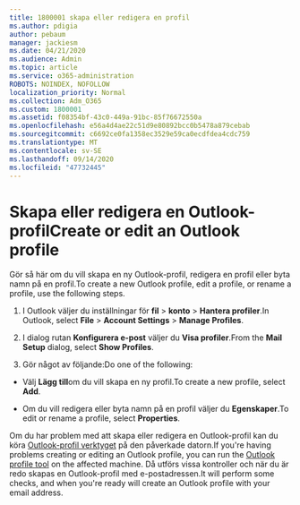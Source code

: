```yaml
---
title: 1800001 skapa eller redigera en profil
ms.author: pdigia
author: pebaum
manager: jackiesm
ms.date: 04/21/2020
ms.audience: Admin
ms.topic: article
ms.service: o365-administration
ROBOTS: NOINDEX, NOFOLLOW
localization_priority: Normal
ms.collection: Adm_O365
ms.custom: 1800001
ms.assetid: f08354bf-43c0-449a-91bc-85f76672550a
ms.openlocfilehash: e56a4d4ae22c51d9e80892bcc0b5478a879cebab
ms.sourcegitcommit: c6692ce0fa1358ec3529e59ca0ecdfdea4cdc759
ms.translationtype: MT
ms.contentlocale: sv-SE
ms.lasthandoff: 09/14/2020
ms.locfileid: "47732445"
---
```

# <a name="create-or-edit-an-outlook-profile"></a><span data-ttu-id="aaf5c-102">Skapa eller redigera en Outlook-profil</span><span class="sxs-lookup"><span data-stu-id="aaf5c-102">Create or edit an Outlook profile</span></span>

<span data-ttu-id="aaf5c-103">Gör så här om du vill skapa en ny Outlook-profil, redigera en profil eller byta namn på en profil.</span><span class="sxs-lookup"><span data-stu-id="aaf5c-103">To create a new Outlook profile, edit a profile, or rename a profile, use the following steps.</span></span>
  
1. <span data-ttu-id="aaf5c-104">I Outlook väljer du inställningar för **fil** \> **konto** \> **Hantera profiler**.</span><span class="sxs-lookup"><span data-stu-id="aaf5c-104">In Outlook, select **File** \> **Account Settings** \> **Manage Profiles**.</span></span>
    
2. <span data-ttu-id="aaf5c-105">I dialog rutan **Konfigurera e-post** väljer du **Visa profiler**.</span><span class="sxs-lookup"><span data-stu-id="aaf5c-105">From the **Mail Setup** dialog, select **Show Profiles**.</span></span>
    
3. <span data-ttu-id="aaf5c-106">Gör något av följande:</span><span class="sxs-lookup"><span data-stu-id="aaf5c-106">Do one of the following:</span></span>
    
  - <span data-ttu-id="aaf5c-107">Välj **Lägg till**om du vill skapa en ny profil.</span><span class="sxs-lookup"><span data-stu-id="aaf5c-107">To create a new profile, select **Add**.</span></span>
    
  - <span data-ttu-id="aaf5c-108">Om du vill redigera eller byta namn på en profil väljer du **Egenskaper**.</span><span class="sxs-lookup"><span data-stu-id="aaf5c-108">To edit or rename a profile, select **Properties**.</span></span>
    
<span data-ttu-id="aaf5c-109">Om du har problem med att skapa eller redigera en Outlook-profil kan du köra [Outlook-profil verktyget](https://aka.ms/SaRA-OutlookSetupProfile) på den påverkade datorn.</span><span class="sxs-lookup"><span data-stu-id="aaf5c-109">If you're having problems creating or editing an Outlook profile, you can run the [Outlook profile tool](https://aka.ms/SaRA-OutlookSetupProfile) on the affected machine.</span></span> <span data-ttu-id="aaf5c-110">Då utförs vissa kontroller och när du är redo skapas en Outlook-profil med e-postadressen.</span><span class="sxs-lookup"><span data-stu-id="aaf5c-110">It will perform some checks, and when you're ready will create an Outlook profile with your email address.</span></span> 
  


